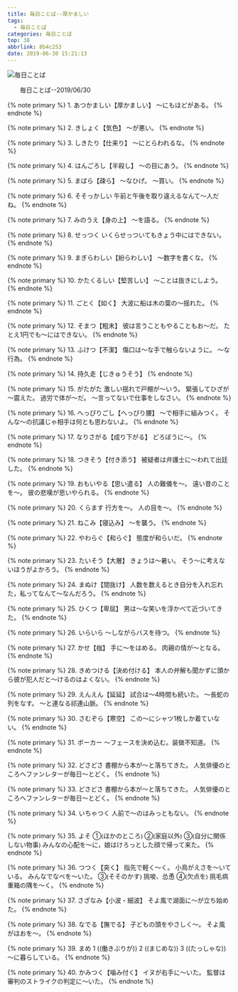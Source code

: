 ```yaml
---
title: 毎日ことば--厚かましい
tags:
  - 毎日ことば
categories: 毎日ことば
top: 38
abbrlink: 8b4c253
date: 2019-06-30 15:21:13
---
```

 ![毎日ことば](https:.jpg)

&emsp;&emsp;毎日ことば--2019/06/30
<!--more-->

{% note primary %}
1.
あつかましい【厚かましい】
〜にもほどがある。
{% endnote %}



{% note primary %}
2.
きしょく【気色】
〜が悪い。
{% endnote %}



{% note primary %}
3.
しきたり【仕来り】
～にとらわれるな。
{% endnote %}



{% note primary %}
4.
はんごろし【半殺し】
〜の目にあう。
{% endnote %}



{% note primary %}
5.
まばら【疎ら】
〜なひげ。
〜買い。
{% endnote %}



{% note primary %}
6.
そそっかしい
午前と午後を取り違えるなんて〜人だね。
{% endnote %}



{% note primary %}
7.
みのうえ【身の上】
〜を語る。
{% endnote %}



{% note primary %}
8.
せっつく
いくらせっついてもきょう中にはできない。
{% endnote %}



{% note primary %}
9.
まぎらわしい【紛らわしい】
〜数字を書くな。
{% endnote %}



{% note primary %}
10.
かたくるしい【堅苦しい】
〜ことは抜きにしよう。
{% endnote %}



{% note primary %}
11.
ごとく【如く】
大波に船は木の葉の〜揺れた。
{% endnote %}



{% note primary %}
12.
そまつ【粗末】
彼は言うこともやることもお〜だ。
たとえ1円でも〜にはできない。
{% endnote %}



{% note primary %}
13.
ふけつ【不潔】
傷口は～な手で触らないように。
〜な行為。
{% endnote %}



{% note primary %}
14.
持久走【じきゅうそう】
{% endnote %}



{% note primary %}
15.
がたがた
激しい揺れで戸棚が～いう。
緊張してひざが～震えた。
過労で体が～だ。
～言ってないで仕事をしなさい。
{% endnote %}



{% note primary %}
16.
へっぴりごし【へっぴり腰】
～で相手に組みつく。
そんな～の抗議じゃ相手は何とも思わないよ。
{% endnote %}



{% note primary %}
17.
なりさがる【成り下がる】
どろぼうに〜。
{% endnote %}



{% note primary %}
18.
つきそう【付き添う】
被疑者は弁護士に～われて出廷した。
{% endnote %}



{% note primary %}
19.
おもいやる【思い遣る】
人の難儀を〜。
遠い昔のことを〜。
彼の悲嘆が思いやられる。
{% endnote %}



{% note primary %}
20.
くらます
行方を〜。
人の目を〜。
{% endnote %}



{% note primary %}
21.
ねこみ【寝込み】
〜を襲う。
{% endnote %}



{% note primary %}
22.
やわらぐ【和らぐ】
態度が和らいだ。
{% endnote %}



{% note primary %}
23.
たいそう【大層】
きょうは〜暑い。
 そう〜に考えないほうがよかろう。
{% endnote %}



{% note primary %}
24.
まぬけ【間抜け】
人数を数えるとき自分を入れ忘れた，私ってなんて～なんだろう。
{% endnote %}



{% note primary %}
25.
ひくつ【卑屈】
男は～な笑いを浮かべて近づいてきた。
{% endnote %}



{% note primary %}
26.
いらいら
～しながらバスを待つ。
{% endnote %}



{% note primary %}
27.
かせ【枷】
手に〜をはめる。
肉親の情が〜となる。
{% endnote %}



{% note primary %}
28.
きめつける【決め付ける】
本人の弁解も聞かずに頭から彼が犯人だと～けるのはよくない。
{% endnote %}



{% note primary %}
29.
えんえん【延延】
試合は～4時間も続いた。
～長蛇の列をなす。
～と連なる祁連山脈。
{% endnote %}



{% note primary %}
30.
さむぞら【寒空】
この〜にシャツ1枚しか着ていない。
{% endnote %}



{% note primary %}
31.
ポーカー
〜フェースを決め込む。装做不知道。
{% endnote %}



{% note primary %}
32.
どさどさ
書棚から本が～と落ちてきた。
人気俳優のところへファンレターが毎日～とどく。
{% endnote %}



{% note primary %}
33.
どさどさ
書棚から本が～と落ちてきた。
人気俳優のところへファンレターが毎日～とどく。
{% endnote %}



{% note primary %}
34.
いちゃつく
人前で〜のはみっともない。
{% endnote %}



{% note primary %}
35.
よそ
①⦅ほかのところ⦆ 
②⦅家庭以外⦆ 
③⦅自分に関係しない物事⦆
みんなの心配を～に，娘はけろっとした顔で帰って来た。
{% endnote %}



{% note primary %}
36.
つつく【突く】
指先で軽く～く。
小鳥がえさを～いている。
みんなでなべを～いた。
③⦅そそのかす⦆ 挑唆、怂恿
④⦅欠点を⦆ 挑毛病
重箱の隅を～く。
{% endnote %}



{% note primary %}
37.
さざなみ【小波・細波】
そよ風で湖面に～が立ち始めた。
{% endnote %}



{% note primary %}
38.
なでる【撫でる】
子どもの頭をやさしく〜。
そよ風がほおを〜。
{% endnote %}



{% note primary %}
39.
まめ
1 ((働きぶりが)) 
2 ((まじめな))
3 ((たっしゃな))
〜に暮らしている。
{% endnote %}



{% note primary %}
40.
かみつく【噛み付く】
イヌが右手に～いた。
監督は審判のストライクの判定に～いた。
{% endnote %}